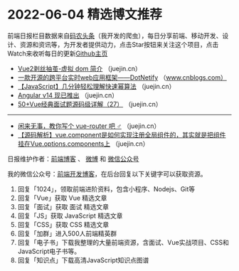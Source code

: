 # 2022-06-04 精选博文推荐

前端日报栏目数据来自[码农头条](https://toutiao.qdkfweb.cn/)（我开发的爬虫），每日分享前端、移动开发、设计、资源和资讯等，为开发者提供动力，点击Star按钮来关注这个项目，点击Watch来收听每日的更新[Github主页](https://github.com/kujian/frontendDaily)
* [Vue2剥丝抽茧-虚拟 dom 简介](https://juejin.cn/post/7104935359389761572) （juejin.cn）
* [一款开源的跨平台实时web应用框架——DotNetify](https://www.cnblogs.com/shanyou/p/16340457.html) （www.cnblogs.com）
* [【JavaScript】几分钟轻松理解快速幂算法](https://juejin.cn/post/7104931847888437285) （juejin.cn）
* [Angular v14 现已推出](https://juejin.cn/post/7104925075211550756) （juejin.cn）
* [50+Vue经典面试题源码级详解（27）](https://juejin.cn/post/7104906586589511693) （juejin.cn）

***
* [闲来无事，教你写个 vue-router 吧 ♂](https://juejin.cn/post/7104862572385402917) （juejin.cn）
* [【源码解析】vue.component是如何实现注册全局组件的，其实就是把组件挂在Vue.options.components上](https://juejin.cn/post/7104948119246209037) （juejin.cn）

日报维护作者：[前端博客](https://qdkfweb.cn/) 、 [微博](http://weibo.com/kujian) 和 [微信公众号](https://open.weixin.qq.com/qr/code?username=caibaojian_com)

我的微信公众号：[前端开发博客](https://open.weixin.qq.com/qr/code?username=caibaojian_com)，在后台回复以下关键字可以获取资源。

1. 回复「1024」，领取前端进阶资料，包含小程序、Nodejs、Git等
2. 回复「Vue」获取 Vue 精选文章
3. 回复「面试」获取 面试 精选文章
4. 回复「JS」获取 JavaScript 精选文章
5. 回复「CSS」获取 CSS 精选文章
6. 回复「加群」进入500人前端精英群
7. 回复「电子书」下载我整理的大量前端资源，含面试、Vue实战项目、CSS和JavaScript电子书等。
8. 回复「知识点」下载高清JavaScript知识点图谱